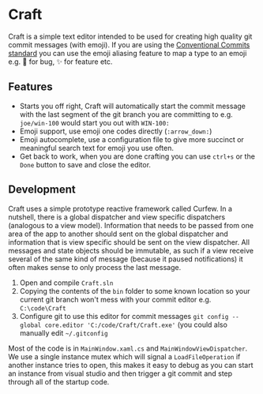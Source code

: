 # Craft

Craft is a simple text editor intended to be used for creating high quality git commit messages (with emoji). If you are using the [Conventional Commits standard](https://www.conventionalcommits.org) you can use the emoji aliasing feature to map a type to an emoji e.g. 💊 for bug, ✨ for feature etc.

## Features
* Starts you off right, Craft will automatically start the commit message with the last segment of the git branch you are committing to e.g. `joe/win-100` would start you out with `WIN-100:`
* Emoji support, use emoji one codes directly (`:arrow_down:`)
* Emoji autocomplete, use a configuration file to give more succinct or meaningful search text for emoji you use often. 
* Get back to work, when you are done crafting you can use `ctrl+s` or the `Done` button to save and close the editor.

## Development
Craft uses a simple prototype reactive framework called Curfew. In a nutshell, there is a global dispatcher and view specific dispatchers (analogous to a view model). Information that needs to be passed from one area of the app to another should sent on the global dispatcher and information that is view specific should be sent on the view dispatcher. All messages and state objects should be immutable, as such if a view receive several of the same kind of message (because it paused notifications) it often makes sense to only process the last message. 

1. Open and compile `Craft.sln`  
1. Copying the contents of the `bin` folder to some known location so your current git branch won't mess with your commit editor e.g. `C:\code\Craft`  
1. Configure git to use this editor for commit messages `git config --global core.editor 'C:/code/Craft/Craft.exe'` (you could also manually edit `~/.gitconfig`

Most of the code is in `MainWindow.xaml.cs` and `MainWindowViewDispatcher`. We use a single instance mutex which will signal a `LoadFileOperation` if another instance tries to open, this makes it easy to debug as you can start an instance from visual studio and then trigger a git commit and step through all of the startup code.
